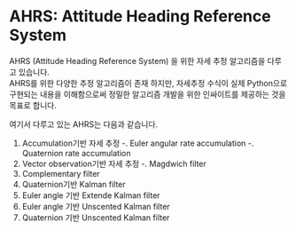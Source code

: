 # AHRS: Attitude Heading Reference System 
AHRS (Attitude Heading Reference System) 을 위한 자세 추정 알고리즘을 다루고 있습니다.  
AHRS를 위한 다양한 추정 알고리즘이 존재 하지만, 
자세추정 수식이 실제 Python으로 구현되는 내용을 이해함으로써 정밀한 알고리즘 개발을 위한 인싸이트를 제공하는 것을 목표로 합니다.

여기서 다루고 있는 AHRS는 다음과 같습니다.
1) Accumulation기반 자세 추정
-. Euler angular rate accumulation
-. Quaternion rate accumulation
2) Vector observation기반 자세 추정
-. Magdwich filter
3) Complementary filter
4) Quaternion기반 Kalman filter
5) Euler angle 기반 Extende Kalman filter
6) Euler angle 기반 Unscented Kalman filter
7) Quaternion 기반 Unscented Kalman filter 
